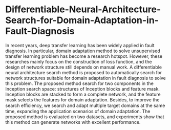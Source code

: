 # Differentiable-Neural-Architecture-Search-for-Domain-Adaptation-in-Fault-Diagnosis
In recent years, deep transfer learning has been widely applied in fault diagnosis. In particular, domain adaptation method to solve unsupervised transfer learning problem has become a research hotspot. However, these researches mainly focus on the construction of loss function, and the design of network structure still depends on manual work. A differentiable neural architecture search method is proposed to automatically search for network structures suitable for domain adaptation in fault diagnosis to solve this problem. The proposed method search for two components in the Inception search space: structures of Inception blocks and feature mask. Inception blocks are stacked to form a complete network, and the feature mask selects the features for domain adaptation. Besides, to improve the search eﬀiciency, we search and adapt multiple target domains at the same time, expanding the application scenarios of domain adaptation. The proposed method is evaluated on two datasets, and experiments show that this method can generate networks with excellent performance.
